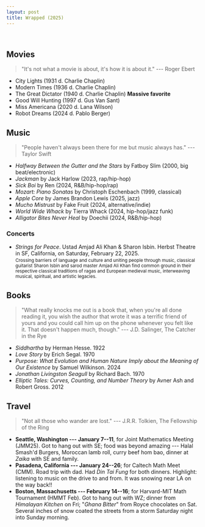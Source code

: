 ```yaml
---
layout: post
title: Wrapped (2025)
---
```

<br>

## Movies

> "It's not what a movie is about, it's how it is about it." --- Roger Ebert 

- City Lights (1931 d. Charlie Chaplin)
- Modern Times (1936 d. Charlie Chaplin)
- The Great Dictator (1940 d. Charlie Chaplin) **Massive favorite**
- Good Will Hunting (1997 d. Gus Van Sant)
- Miss Americana (2020 d. Lana Wilson)
- Robot Dreams (2024 d. Pablo Berger)


## Music 

> "People haven't always been there for me but music always has." --- Taylor Swift

- *Halfway Between the Gutter and the Stars* by Fatboy Slim (2000, big beat/electronic)
- *Jackman* by Jack Harlow (2023, rap/hip-hop)
- *Sick Boi* by Ren (2024, R&B/hip-hop/rap)
- *Mozart: Piano Sonatas* by Christoph Eschenbach (1999, classical)
- *Apple Core* by James Brandon Lewis (2025, jazz)
- *Mucho Mistrust* by Fake Fruit (2024, alternative/indie)
- *World Wide Whack* by Tierra Whack (2024, hip-hop/jazz funk)
- *Alligator Bites Never Heal* by Doechii (2024, R&B/hip-hop)

### Concerts

- *Strings for Peace*. Ustad Amjad Ali Khan & Sharon Isbin. Herbst Theatre in SF, California, on Saturday, February 22, 2025. <br> <small>Crossing barriers of language and culture and uniting people through music, classical guitarist Sharon Isbin and sarod master Amjad Ali Khan find common ground in their respective classical traditions of ragas and European medieval music, interweaving musical, spiritual, and artistic legacies.</small>


## Books

> "What really knocks me out is a book that, when you're all done reading it, you wish the author that wrote it was a terrific friend of yours and you could call him up on the phone whenever you felt like it. That doesn't happen much, though." --- J.D. Salinger, The Catcher in the Rye

- *Siddhartha* by Herman Hesse. 1922
- *Love Story* by Erich Segal. 1970
- *Purpose: What Evolution and Human Nature Imply about the Meaning of Our Existence* by Samuel Wilkinson. 2024
- *Jonathan Livingston Seagull* by Richard Bach. 1970
- *Elliptic Tales: Curves, Counting, and Number Theory* by Avner Ash and Robert Gross. 2012


## Travel

> "Not all those who wander are lost." --- J.R.R. Tolkien, The Fellowship of the Ring

- **Seattle, Washington --- January 7--11**, for Joint Mathematics Meeting (JMM25). Got to hang out with SE; food was beyond amazing --- Halal Smash'd Burgers, Moroccan lamb roll, curry beef hom bao, dinner at *Zaika* with SE and family.
- **Pasadena, California --- January 24--26**; for Caltech Math Meet (CMM). Road trip with dad. Had *Din Tai Fung* for both dinners. Highlight: listening to music on the drive to and from. It was snowing near LA on the way back!!
- **Boston, Massachusetts --- February 14--16**; for Harvard-MIT Math Tournament (HMMT Feb). Got to hang out with WZ; dinner from *Himalayan Kitchen* on Fri; "*Ghana Bitter*" from Royce chocolates on Sat. Several inches of snow coated the streets from a storm Saturday night into Sunday morning.
